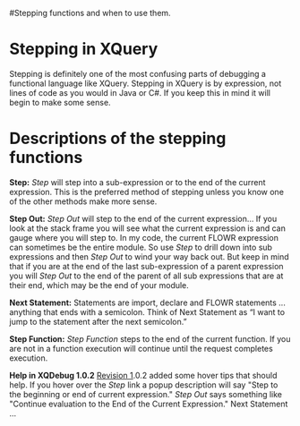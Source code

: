 #Stepping functions and when to use them.

# Stepping in XQuery #

Stepping is definitely one of the most confusing parts of debugging a functional language like XQuery.  Stepping in XQuery is by expression, not lines of code as you would in Java or C#.  If you keep this in mind it will begin to make some sense.

# Descriptions of the stepping functions #

**Step:**
_Step_ will step into a sub-expression or to the end of the current expression.  This is the preferred method of stepping unless you know one of the other methods make more sense.

**Step Out:**
_Step Out_ will step to the end of the current expression… If you look at the stack frame you will see what the current expression is and can gauge where you will step to.  In my code, the current FLOWR expression can sometimes be the entire module.  So use _Step_ to drill down into sub expressions and then _Step Out_ to wind your way back out.  But keep in mind that if you are at the end of the last sub-expression of a parent expression you will _Step Out_ to the end of the parent of all sub expressions that are at their end, which may be the end of your module.

**Next Statement:**
Statements are import, declare and FLOWR statements ... anything that ends with a semicolon.  Think of Next Statement as “I want to jump to the statement after the next semicolon.”

**Step Function:**
_Step Function_ steps to the end of the current function.  If you are not in a function execution will continue until the request completes execution.

**Help in XQDebug 1.0.2**
[Revision 1](https://code.google.com/p/xqdebug/source/detail?r=1).0.2 added some hover tips that should help.  If you hover over the _Step_ link a popup description will say "Step to the beginning or end of current expression." _Step Out_ says something like "Continue evaluation to the End of the Current Expression." Next Statement ...